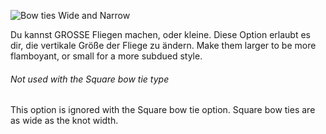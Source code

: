 ![Bow ties Wide and Narrow](tipwidth.svg)

Du kannst GROSSE Fliegen machen, oder kleine. Diese Option erlaubt es dir, die vertikale Größe der Fliege zu ändern. Make them larger to be more flamboyant, or small for a more subdued style.

<Note>

###### Not used with the Square bow tie type

This option is ignored with the Square bow tie option. Square bow ties are as wide as the knot width.

</Note>

